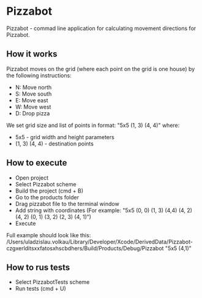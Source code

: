 # Pizzabot

Pizzabot - commad line application for calculating movement directions for Pizzabot.

## How it works

Pizzabot moves on the grid (where each point on the grid is one house) by the following instructions:
 - N: Move north
 - S: Move south
 - E: Move east
 - W: Move west
 - D: Drop pizza

We set grid size and list of points in format: "5x5 (1, 3) (4, 4)" where:
- 5x5 - grid width and height parameters
- (1, 3) (4, 4) - destination points


## How to execute
- Open project
- Select Pizzabot scheme
- Build the project (cmd + B)
- Go to the products folder
- Drag pizzabot file to the terminal window
- Add string with coordinates (For example: "5x5 (0, 0) (1, 3) (4,4) (4, 2) (4, 2) (0, 1) (3, 2) (2, 3) (4, 1)”)
- Execute

Full example should look like this:
/Users/uladzislau.volkau/Library/Developer/Xcode/DerivedData/Pizzabot-czgxerlditsxxfatosxhscbdhers/Build/Products/Debug/Pizzabot "5x5 (4,1)”

## How to rus tests
- Select PizzabotTests scheme
- Run tests (cmd + U)

